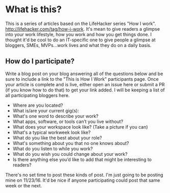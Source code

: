# What is this?

This is a series of articles based on the LifeHacker series "How I work". http://lifehacker.com/tag/how-i-work. It's mean to give readers a glimpse into your work lifestyle, how you work and how you get things done. I thought it'd be cool to do an IT-specific one to give people a glimpse at bloggers, SMEs, MVPs...work lives and what they do on a daily basis.

## How do I participate?

Write a blog post on your blog answering all of the questions below and be sure to include a link to the "This is How I Work" participants page. Once your article is complete and is live, either open an issue here or submit a PR (if you know how to do that) to get your link added. I will be keeping a list of all participating bloggers here.

- Where are you located?
- What is/are your current gig(s):
- What's one word to describe your work?
- What apps, software, or tools can’t you live without?
- What does your workspace look like? (Take a picture if you can)
- What's a typical workweek look like? 
- What do you like the best about your role?
- What's something about you that no one knows about?
- What do you listen to while you work?
- What do you wish you could change about your work?
- Is there anything else you’d like to add that might be interesting to readers?

There's no set time to post these kinds of post. I'm just going to be posting mine on 11/23/16. It'd be nice if anyone participating could post that same week or the next.
